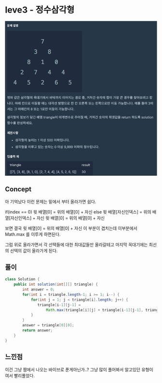 # leve3 - 정수삼각형

![img.png](img.png)

## Concept

아 기억났다 이런 문제는 밑에서 부터 올라가면 쉽다.

if(index == 0)
윗 배열[0] = 위의 배열[0] + 자신
else
윗 배열[자신인덱스] = 위의 배열[자신인덱스] + 자신
윗 배열[0] = 위의 배열[0] + 자신

보면 결국 윗 배열[0] = 위의 배열[0] + 자신 이 부분이 겹치는데 이부분에서 Math.max 를 이루게 하면된다.

그럼 위로 올라가면서 각 선택들에 대한 최대값들만 올라갈테고 마지막 꼭대기에는 최선의 선택의 값이 올라가게 된다.

## 풀이

```java
class Solution {
    public int solution(int[][] triangle) {
        int answer = 0;
        for(int i = triangle.length-1; i >= 1; i--) {
            for(int j = 1; j < triangle[i].length; j++) {
               triangle[i-1][j-1] = 
                   Math.max(triangle[i][j] + triangle[i-1][j-1], triangle[i][j-1] + triangle[i-1][j-1]);
            }
        }
        answer = triangle[0][0];
        return answer;
    }
}
```

## 느낀점

이건 그냥 짬에서 나오는 바이브로 푼게아닌가..? 그냥 많이 풀어봐서 알고있던 유형이여서 빨리풀었다.
